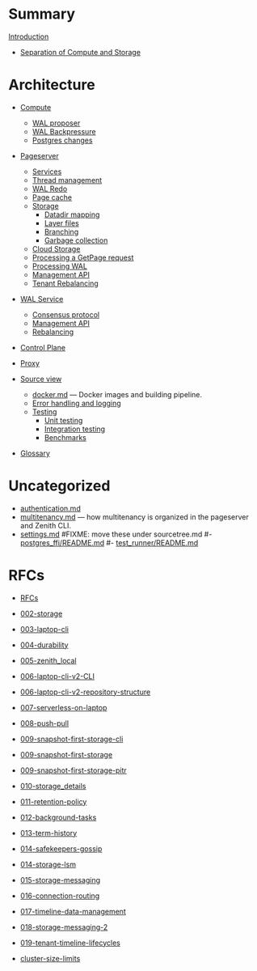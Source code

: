 # Summary

[Introduction]()
- [Separation of Compute and Storage](./separation-compute-storage.md)

# Architecture

- [Compute]()
  - [WAL proposer]()
  - [WAL Backpressure]()
  - [Postgres changes](./core_changes.md)

- [Pageserver](./pageserver.md)
    - [Services](./pageserver-services.md)
    - [Thread management](./pageserver-thread-mgmt.md)
    - [WAL Redo](./pageserver-walredo.md)
    - [Page cache](./pageserver-pagecache.md)
    - [Storage](./pageserver-storage.md)
        - [Datadir mapping]()
        - [Layer files]()
        - [Branching]()
        - [Garbage collection]()
    - [Cloud Storage]()
    - [Processing a GetPage request](./pageserver-processing-getpage.md)
    - [Processing WAL](./pageserver-processing-wal.md)
	- [Management API]()
	- [Tenant Rebalancing]()

- [WAL Service](walservice.md)
  - [Consensus protocol](safekeeper-protocol.md)
  - [Management API]()
  - [Rebalancing]()

- [Control Plane]()

- [Proxy]()

- [Source view](./sourcetree.md)
  - [docker.md](./docker.md) — Docker images and building pipeline.
  - [Error handling and logging]()
  - [Testing]()
    - [Unit testing]()
    - [Integration testing]()
    - [Benchmarks]()


- [Glossary](./glossary.md)

# Uncategorized

- [authentication.md](./authentication.md)
- [multitenancy.md](./multitenancy.md) — how multitenancy is organized in the pageserver and Zenith CLI.
- [settings.md](./settings.md)
#FIXME: move these under sourcetree.md
#- [postgres_ffi/README.md](/libs/postgres_ffi/README.md)
#- [test_runner/README.md](/test_runner/README.md)


# RFCs

- [RFCs](./rfcs/README.md)

- [002-storage](rfcs/002-storage.md)
- [003-laptop-cli](rfcs/003-laptop-cli.md)
- [004-durability](rfcs/004-durability.md)
- [005-zenith_local](rfcs/005-zenith_local.md)
- [006-laptop-cli-v2-CLI](rfcs/006-laptop-cli-v2-CLI.md)
- [006-laptop-cli-v2-repository-structure](rfcs/006-laptop-cli-v2-repository-structure.md)
- [007-serverless-on-laptop](rfcs/007-serverless-on-laptop.md)
- [008-push-pull](rfcs/008-push-pull.md)
- [009-snapshot-first-storage-cli](rfcs/009-snapshot-first-storage-cli.md)
- [009-snapshot-first-storage](rfcs/009-snapshot-first-storage.md)
- [009-snapshot-first-storage-pitr](rfcs/009-snapshot-first-storage-pitr.md)
- [010-storage_details](rfcs/010-storage_details.md)
- [011-retention-policy](rfcs/011-retention-policy.md)
- [012-background-tasks](rfcs/012-background-tasks.md)
- [013-term-history](rfcs/013-term-history.md)
- [014-safekeepers-gossip](rfcs/014-safekeepers-gossip.md)
- [014-storage-lsm](rfcs/014-storage-lsm.md)
- [015-storage-messaging](rfcs/015-storage-messaging.md)
- [016-connection-routing](rfcs/016-connection-routing.md)
- [017-timeline-data-management](rfcs/017-timeline-data-management.md)
- [018-storage-messaging-2](rfcs/018-storage-messaging-2.md)
- [019-tenant-timeline-lifecycles](rfcs/019-tenant-timeline-lifecycles.md)
- [cluster-size-limits](rfcs/cluster-size-limits.md)
